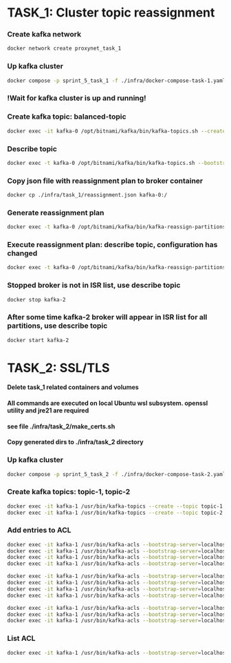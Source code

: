 # TASK_1: Cluster topic reassignment
### Create kafka network
```bash
docker network create proxynet_task_1
```

### Up kafka cluster
```bash
docker compose -p sprint_5_task_1 -f ./infra/docker-compose-task-1.yaml up -d
```

### !Wait for kafka cluster is up and running!

### Create kafka topic: balanced-topic
```bash
docker exec -it kafka-0 /opt/bitnami/kafka/bin/kafka-topics.sh --create --topic balanced-topic --bootstrap-server kafka-0:9092 --partitions 8 --replication-factor 3
```
### Describe topic
```bash 
docker exec -t kafka-0 /opt/bitnami/kafka/bin/kafka-topics.sh --bootstrap-server localhost:9092 --describe --topic balanced-topic
```
### Copy json file with reassignment plan to broker container
```bash
docker cp ./infra/task_1/reassignment.json kafka-0:/
```
### Generate reassignment plan
```bash
docker exec -t kafka-0 /opt/bitnami/kafka/bin/kafka-reassign-partitions.sh --bootstrap-server localhost:9092 --broker-list "0,1,2" --topics-to-move-json-file "/reassignment.json" --generate
```
### Execute reassignment plan: describe topic, configuration has changed
```bash
docker exec -t kafka-0 /opt/bitnami/kafka/bin/kafka-reassign-partitions.sh --bootstrap-server localhost:9092 --reassignment-json-file /reassignment.json --execute
```
### Stopped broker is not in ISR list, use describe topic
```bash
docker stop kafka-2
```
### After some time kafka-2 broker will appear in ISR list for all partitions, use describe topic
```bash
docker start kafka-2
```

# TASK_2: SSL/TLS
#### Delete task_1 related containers and volumes
#### All commands are executed on local Ubuntu wsl subsystem. openssl utility and jre21 are required
#### see file ./infra/task_2/make_certs.sh
#### Copy generated dirs to ./infra/task_2 directory

### Up kafka cluster
```bash
docker compose -p sprint_5_task_2 -f ./infra/docker-compose-task-2.yaml up -d
```

### Create kafka topics: topic-1, topic-2
```bash
docker exec -it kafka-1 /usr/bin/kafka-topics --create --topic topic-1 --bootstrap-server localhost:9093 --command-config /etc/kafka/secrets/utility.properties --partitions 1 --replication-factor 3 
docker exec -it kafka-1 /usr/bin/kafka-topics --create --topic topic-2 --bootstrap-server localhost:9093 --command-config /etc/kafka/secrets/utility.properties --partitions 1 --replication-factor 3 
```

### Add entries to ACL
```bash
docker exec -it kafka-1 /usr/bin/kafka-acls --bootstrap-server=localhost:9093 --command-config /etc/kafka/secrets/utility.properties --add --allow-principal User:producer --operation Write           --topic topic-1
docker exec -it kafka-1 /usr/bin/kafka-acls --bootstrap-server=localhost:9093 --command-config /etc/kafka/secrets/utility.properties --add --allow-principal User:producer --operation Describe        --topic topic-1
docker exec -it kafka-1 /usr/bin/kafka-acls --bootstrap-server=localhost:9093 --command-config /etc/kafka/secrets/utility.properties --add --allow-principal User:producer --operation DescribeConfigs --topic topic-1
docker exec -it kafka-1 /usr/bin/kafka-acls --bootstrap-server=localhost:9093 --command-config /etc/kafka/secrets/utility.properties --add --allow-principal User:producer --operation All --cluster
```
```bash
docker exec -it kafka-1 /usr/bin/kafka-acls --bootstrap-server=localhost:9093 --command-config /etc/kafka/secrets/utility.properties --add --allow-principal User:consumer --operation Read     --topic topic-1
docker exec -it kafka-1 /usr/bin/kafka-acls --bootstrap-server=localhost:9093 --command-config /etc/kafka/secrets/utility.properties --add --allow-principal User:consumer --operation Describe --topic topic-1
docker exec -it kafka-1 /usr/bin/kafka-acls --bootstrap-server=localhost:9093 --command-config /etc/kafka/secrets/utility.properties --add --allow-principal User:consumer --operation Read     --group group-consumer
docker exec -it kafka-1 /usr/bin/kafka-acls --bootstrap-server=localhost:9093 --command-config /etc/kafka/secrets/utility.properties --add --allow-principal User:consumer --operation Describe --group group-consumer
```
```bash
docker exec -it kafka-1 /usr/bin/kafka-acls --bootstrap-server=localhost:9093 --command-config /etc/kafka/secrets/utility.properties --add --allow-principal User:producer --operation Write           --topic topic-2
docker exec -it kafka-1 /usr/bin/kafka-acls --bootstrap-server=localhost:9093 --command-config /etc/kafka/secrets/utility.properties --add --allow-principal User:producer --operation Describe        --topic topic-2
docker exec -it kafka-1 /usr/bin/kafka-acls --bootstrap-server=localhost:9093 --command-config /etc/kafka/secrets/utility.properties --add --allow-principal User:producer --operation DescribeConfigs --topic topic-2
```

### List ACL
```bash
docker exec -it kafka-1 /usr/bin/kafka-acls --bootstrap-server=localhost:9093 --command-config /etc/kafka/secrets/utility.properties --list
```

```bash
```
